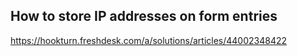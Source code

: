 ## How to store IP addresses on form entries
https://hookturn.freshdesk.com/a/solutions/articles/44002348422
